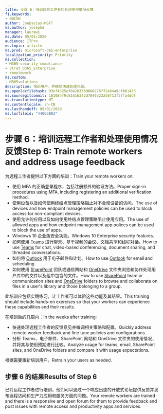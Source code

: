 ```yaml
---
title: 步骤 6：培训远程工作者和处理使用情况反馈
f1.keywords:
- NOCSH
author: JoeDavies-MSFT
ms.author: josephd
manager: laurawi
ms.date: 05/01/2020
audience: ITPro
ms.topic: article
ms.prod: microsoft-365-enterprise
localization_priority: Priority
ms.collection:
- M365-security-compliance
- Strat_O365_Enterprise
- remotework
ms.custom:
- M365solutions
description: 培训用户，并确保快速处理问题。
ms.openlocfilehash: 93ef4325ef042b33690662767f2484a9cf881475
ms.sourcegitcommit: 101084f9c81616342d78493232d8f13f5ffa4ddf
ms.translationtype: HT
ms.contentlocale: zh-CN
ms.lasthandoff: 05/01/2020
ms.locfileid: "44003803"
---
```

# <a name="step-6-train-remote-workers-and-address-usage-feedback"></a><span data-ttu-id="e6e04-103">步骤 6：培训远程工作者和处理使用情况反馈</span><span class="sxs-lookup"><span data-stu-id="e6e04-103">Step 6: Train remote workers and address usage feedback</span></span>

<span data-ttu-id="e6e04-104">为远程工作者提供以下方面的培训：</span><span class="sxs-lookup"><span data-stu-id="e6e04-104">Train your remote workers on:</span></span>

- <span data-ttu-id="e6e04-105">使用 MFA 的正确登录程序，包括注册额外的验证方法。</span><span class="sxs-lookup"><span data-stu-id="e6e04-105">Proper sign-in procedures using MFA, including registering an additional verification method.</span></span>
- <span data-ttu-id="e6e04-106">使用设备以及如何使用终结点管理策略阻止对不合规设备的访问。</span><span class="sxs-lookup"><span data-stu-id="e6e04-106">The use of devices and how endpoint management policies can be used to block access for non-compliant devices.</span></span>
- <span data-ttu-id="e6e04-107">使用允许的应用以及如何使用终结点管理策略阻止使用应用。</span><span class="sxs-lookup"><span data-stu-id="e6e04-107">The use of allowed apps and how endpoint management app polices can be used to block the use of apps.</span></span>
- <span data-ttu-id="e6e04-108">Windows 10 企业版安全功能。</span><span class="sxs-lookup"><span data-stu-id="e6e04-108">Windows 10 Enterprise security features.</span></span>
- <span data-ttu-id="e6e04-109">如何使用 [Teams](https://docs.microsoft.com/microsoftteams/training-microsoft-teams-landing-page) 进行聊天、基于视频的会议、文档共享和线程对话。</span><span class="sxs-lookup"><span data-stu-id="e6e04-109">How to use [Teams](https://docs.microsoft.com/microsoftteams/training-microsoft-teams-landing-page) for chat, video-based conferencing, document sharing, and threaded conversations.</span></span>
- <span data-ttu-id="e6e04-110">如何将 [Outlook](https://support.office.com/article/outlook-training-8a5b816d-9052-4190-a5eb-494512343cca) 用于电子邮件和计划。</span><span class="sxs-lookup"><span data-stu-id="e6e04-110">How to use [Outlook](https://support.office.com/article/outlook-training-8a5b816d-9052-4190-a5eb-494512343cca) for email and scheduling.</span></span>
- <span data-ttu-id="e6e04-111">如何使用 [SharePoint](https://support.office.com/article/sharepoint-online-video-training-cb8ef501-84db-4427-ac77-ec2009fb8e23) 团队或通信网站和 [OneDrive](https://support.office.com/article/onedrive-video-training-1f608184-b7e6-43ca-8753-2ff679203132) 文件夹浏览和协作处理用户库中的文件以及组中包含的文件。</span><span class="sxs-lookup"><span data-stu-id="e6e04-111">How to use [SharePoint](https://support.office.com/article/sharepoint-online-video-training-cb8ef501-84db-4427-ac77-ec2009fb8e23) team or communication sites and [OneDrive](https://support.office.com/article/onedrive-video-training-1f608184-b7e6-43ca-8753-2ff679203132) folders to browse and collaborate on files in a user's library and those belonging to a group.</span></span>

<span data-ttu-id="e6e04-112">此培训应包括实践练习，让工作者可以体验这些功能及其结果。</span><span class="sxs-lookup"><span data-stu-id="e6e04-112">This training should include hands-on exercises so that your workers can experience these capabilities and their results.</span></span>

<span data-ttu-id="e6e04-113">在培训后的几周内：</span><span class="sxs-lookup"><span data-stu-id="e6e04-113">In the weeks after training:</span></span>

- <span data-ttu-id="e6e04-114">快速处理远程工作者的反馈意见并微调相关策略和配置。</span><span class="sxs-lookup"><span data-stu-id="e6e04-114">Quickly address remote worker feedback and fine tune policies and configurations.</span></span>
- <span data-ttu-id="e6e04-115">分析 Teams、电子邮件、SharePoint 网站和 OneDrive 文件夹的使用情况，并将其与使用预期进行比较。</span><span class="sxs-lookup"><span data-stu-id="e6e04-115">Analyze usage for teams, email, SharePoint sites, and OneDrive folders and compare it with usage expectations.</span></span>

<span data-ttu-id="e6e04-116">根据需要重新培训用户。</span><span class="sxs-lookup"><span data-stu-id="e6e04-116">Retrain your users as needed.</span></span>

## <a name="results-of-step-6"></a><span data-ttu-id="e6e04-117">步骤 6 的结果</span><span class="sxs-lookup"><span data-stu-id="e6e04-117">Results of Step 6</span></span>

<span data-ttu-id="e6e04-118">已对远程工作者进行培训，他们可以通过一个响应迅速的开放式论坛提供反馈并发布远程访问和生产力应用和服务方面的问题。</span><span class="sxs-lookup"><span data-stu-id="e6e04-118">Your remote workers are trained and there is a responsive and open forum for them to provide feedback and post issues with remote access and productivity apps and services.</span></span>

